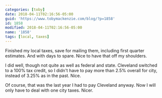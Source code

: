```yaml
---
categories: [toby]
date: 2018-04-11T02:16:56-05:00
guid: 'https://www.tobymackenzie.com/blog/?p=1858'
id: 1858
modified: 2018-04-11T02:16:56-05:00
name: '1858'
tags: [local, taxes]
---
```


Finished my local taxes, save for mailing them, including first quarter estimates.<!--more-->  And with days to spare.  Nice to have that off my shoulders.

I did well, though not quite as well as federal and state.  Cleveland switched to a 100% tax credit, so I didn't have to pay more than 2.5% overall for city, instead of 3.25% as in the past.  Nice.

Of course, that was the last year I had to pay Cleveland anyway.  Now I will only have to deal with one city taxes.  Nicer.
